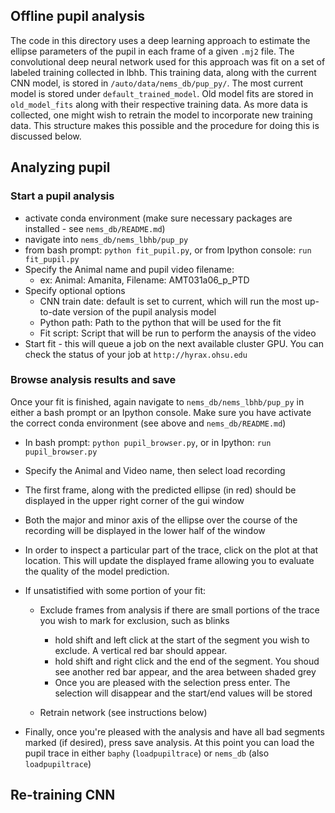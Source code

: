 ## Offline pupil analysis

The code in this directory uses a deep learning approach to estimate the ellipse parameters of the pupil in each frame of a given 
`.mj2` file. The convolutional deep neural network used for this approach was fit on a set of labeled training collected in lbhb.
This training data, along with the current CNN model, is stored in `/auto/data/nems_db/pup_py/`. The most current model is stored
under `default_trained_model`. Old model fits are stored in `old_model_fits` along with their respective training data. As more data
is collected, one might wish to retrain the model to incorporate new training data. This structure makes this possible and the 
procedure for doing this is discussed below.

## Analyzing pupil

### Start a pupil analysis
  * activate conda environment (make sure necessary packages are installed - see `nems_db/README.md`)
  * navigate into `nems_db/nems_lbhb/pup_py`
  * from bash prompt: `python fit_pupil.py`, or from Ipython console: `run fit_pupil.py`
  * Specify the Animal name and pupil video filename:
    * ex: Animal: Amanita, Filename: AMT031a06_p_PTD
  * Specify optional options
    * CNN train date: default is set to current, which will run the most up-to-date version of the pupil analysis model
    * Python path: Path to the python that will be used for the fit 
    * Fit script: Script that will be run to perform the anaysis of the video
  * Start fit - this will queue a job on the next available cluster GPU. You can check the status of your job at 
    `http://hyrax.ohsu.edu` 
  
### Browse analysis results and save
  Once your fit is finished, again navigate to `nems_db/nems_lbhb/pup_py` in either a bash prompt or an Ipython console. Make sure
  you have activate the correct conda environment (see above and `nems_db/README.md`)
  
  * In bash prompt: `python pupil_browser.py`, or in Ipython: `run pupil_browser.py`
  * Specify the Animal and Video name, then select load recording
  * The first frame, along with the predicted ellipse (in red) should be displayed in the upper right corner of the gui window
  * Both the major and minor axis of the ellipse over the course of the recording will be displayed in the lower half of the window
  * In order to inspect a particular part of the trace, click on the plot at that location. This will update the displayed frame
  allowing you to evaluate the quality of the model prediction.
  * If unsatistified with some portion of your fit:
    * Exclude frames from analysis if there are small portions of the trace you wish to mark for exclusion, such as blinks
      * hold shift and left click at the start of the segment you wish to exclude. A vertical red bar should appear.
      * hold shift and right click and the end of the segment. You shoud see another red bar appear, and the area between shaded
      grey
      * Once you are pleased with the selection press enter. The selection will disappear and the start/end values will be stored      
    
    * Retrain network (see instructions below)
      
  * Finally, once you're pleased with the analysis and have all bad segments marked (if desired), press save analysis. At this 
  point you can load the pupil trace in either `baphy` (`loadpupiltrace`) or `nems_db` (also `loadpupiltrace`) 

## Re-training CNN
